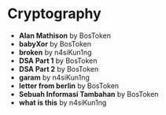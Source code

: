 # Cryptography

- **Alan Mathison** by BosToken
- **babyXor** by BosToken
- **broken** by n4siKun1ng
- **DSA Part 1** by BosToken
- **DSA Part 2** by BosToken
- **garam** by n4siKun1ng
- **letter from berlin** by BosToken
- **Sebuah Informasi Tambahan** by BosToken
- **what is this** by n4siKun1ng
